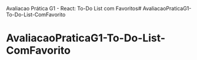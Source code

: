 Avaliacao Prática G1 - React: To-Do List com Favoritos# AvaliacaoPraticaG1-To-Do-List-ComFavorito
# AvaliacaoPraticaG1-To-Do-List-ComFavorito
